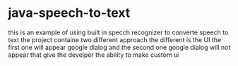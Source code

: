# java-speech-to-text
this is an example of using built in specch recognizer to converte speech to text the project containe two different approach the different is the UI the first one will appear google dialog and the second one 
google dialog will not appear that give the develper the ability to make custom ui
